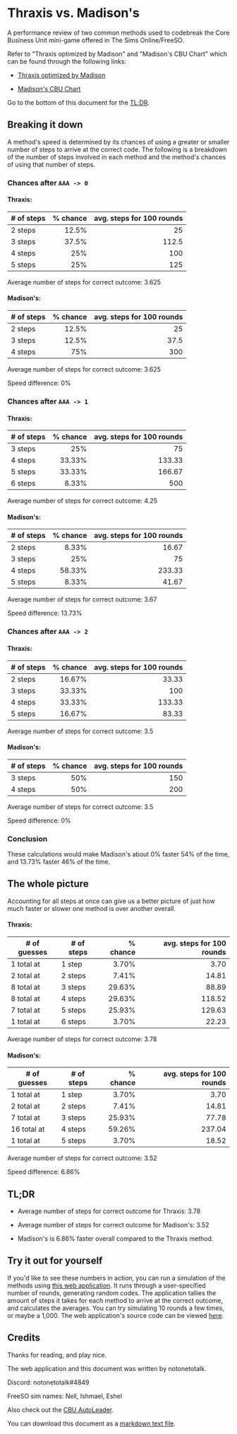 # Thraxis vs. Madison's

A performance review of two common methods used to codebreak the Core Business Unit mini-game offered in The Sims Online/FreeSO.

Refer to "Thraxis optimized by Madison" and "Madison's CBU Chart" which can be found through the following links:

- [Thraxis optimized by Madison](https://www.dropbox.com/s/afk24ze29wdfolv/cbuthraxisopt.gif?dl=0)

- [Madison's CBU Chart](https://www.dropbox.com/s/ds29xb1r7n9piyy/cbuchart.gif?dl=0)

Go to the bottom of this document for the [TL;DR](#tldr).

## Breaking it down

A method's speed is determined by its chances of using a greater or smaller number of steps to arrive at the correct code. The following is a breakdown of the number of steps involved in each method and the method's chances of using that number of steps.

### Chances after `AAA -> 0`

#### Thraxis:

| # of steps | % chance | avg. steps for 100 rounds |
|------------|---------:|--------------------------:|
| 2 steps    |    12.5% |                        25 |
| 3 steps    |    37.5% |                     112.5 |
| 4 steps    |      25% |                       100 |
| 5 steps    |      25% |                       125 |

Average number of steps for correct outcome: 3.625

#### Madison's:

| # of steps | % chance | avg. steps for 100 rounds |
|------------|---------:|--------------------------:|
| 2 steps    |    12.5% |                        25 |
| 3 steps    |    12.5% |                      37.5 |
| 4 steps    |      75% |                       300 |

Average number of steps for correct outcome: 3.625

Speed difference: 0%

### Chances after `AAA -> 1`

#### Thraxis:

| # of steps | % chance | avg. steps for 100 rounds |
|------------|---------:|--------------------------:|
| 3 steps    |      25% |                        75 |
| 4 steps    |   33.33% |                    133.33 |
| 5 steps    |   33.33% |                    166.67 |
| 6 steps    |    8.33% |                       500 |

Average number of steps for correct outcome: 4.25

#### Madison's:

| # of steps | % chance | avg. steps for 100 rounds |
|------------|---------:|--------------------------:|
| 2 steps    |    8.33% |                     16.67 |
| 3 steps    |      25% |                        75 |
| 4 steps    |   58.33% |                    233.33 |
| 5 steps    |    8.33% |                     41.67 |

Average number of steps for correct outcome: 3.67

Speed difference: 13.73%

### Chances after `AAA -> 2`

#### Thraxis:

| # of steps | % chance | avg. steps for 100 rounds |
|------------|---------:|--------------------------:|
| 2 steps    |   16.67% |                     33.33 |
| 3 steps    |   33.33% |                       100 |
| 4 steps    |   33.33% |                    133.33 |
| 5 steps    |   16.67% |                     83.33 |

Average number of steps for correct outcome: 3.5

#### Madison's:

| # of steps | % chance | avg. steps for 100 rounds |
|------------|---------:|--------------------------:|
| 3 steps    |      50% |                       150 |
| 4 steps    |      50% |                       200 |

Average number of steps for correct outcome: 3.5

Speed difference: 0%

### Conclusion

These calculations would make Madison's about 0% faster 54% of the time, and 13.73% faster 46% of the time.

## The whole picture

Accounting for all steps at once can give us a better picture of just how much faster or slower one method is over another overall.

#### Thraxis:

| # of guesses | # of steps | % chance | avg. steps for 100 rounds |
|--------------|------------|---------:|--------------------------:|
| 1 total at   | 1 step     |    3.70% |                      3.70 |
| 2 total at   | 2 steps    |    7.41% |                     14.81 |
| 8 total at   | 3 steps    |   29.63% |                     88.89 |
| 8 total at   | 4 steps    |   29.63% |                    118.52 |
| 7 total at   | 5 steps    |   25.93% |                    129.63 |
| 1 total at   | 6 steps    |    3.70% |                     22.23 |

Average number of steps for correct outcome: 3.78

#### Madison's:

| # of guesses | # of steps | % chance | avg. steps for 100 rounds |
|--------------|------------|---------:|--------------------------:|
| 1 total at   | 1 step     |    3.70% |                      3.70 |
| 2 total at   | 2 steps    |    7.41% |                     14.81 |
| 7 total at   | 3 steps    |   25.93% |                     77.78 |
| 16 total at  | 4 steps    |   59.26% |                    237.04 |
| 1 total at   | 5 steps    |    3.70% |                     18.52 |

Average number of steps for correct outcome: 3.52

Speed difference: 6.86%

## TL;DR

- Average number of steps for correct outcome for Thraxis: 3.78

- Average number of steps for correct outcome for Madison's: 3.52

- Madison's is 6.86% faster overall compared to the Thraxis method.

## Try it out for yourself

If you'd like to see these numbers in action, you can run a simulation of the methods using [this web application](https://notonetotalk.github.io/thraxisvsmadisons/tvmsim). It runs through a user-specified number of rounds, generating random codes. The application tallies the amount of steps it takes for each method to arrive at the correct outcome, and calculates the averages. You can try simulating 10 rounds a few times, or maybe a 1,000. The web application's source code can be viewed [here](https://github.com/notonetotalk/thraxisvsmadisons/blob/master/tvmsim.dart).

## Credits

Thanks for reading, and play nice.

The web application and this document was written by notonetotalk.

Discord: notonetotalk#4849

FreeSO sim names: Nell, Ishmael, Eshel

Also check out the [CBU AutoLeader](https://git.io/CBUAL).

You can download this document as a [markdown text file](https://raw.githubusercontent.com/notonetotalk/thraxisvsmadisons/master/thraxisvsmadisons.md).
